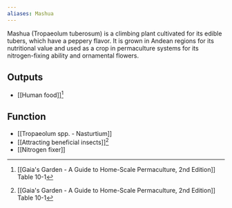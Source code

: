 ```yaml
---
aliases: Mashua
---
```

Mashua (Tropaeolum tuberosum) is a climbing plant cultivated for its edible tubers, which have a peppery flavor. It is grown in Andean regions for its nutritional value and used as a crop in permaculture systems for its nitrogen-fixing ability and ornamental flowers.
## Outputs
- [[Human food]][^1]
## Function
- [[Tropaeolum spp. - Nasturtium]]
- [[Attracting beneficial insects]][^1]
- [[Nitrogen fixer]]

[^1]: [[Gaia's Garden - A Guide to Home-Scale Permaculture, 2nd Edition]] Table 10-1